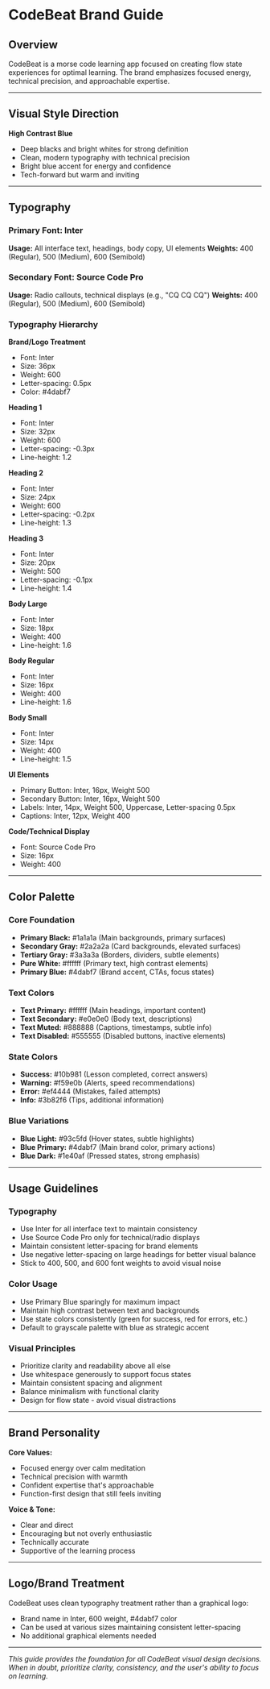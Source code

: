 # CodeBeat Brand Guide

## Overview
CodeBeat is a morse code learning app focused on creating flow state experiences for optimal learning. The brand emphasizes focused energy, technical precision, and approachable expertise.

---

## Visual Style Direction

**High Contrast Blue**
- Deep blacks and bright whites for strong definition
- Clean, modern typography with technical precision  
- Bright blue accent for energy and confidence
- Tech-forward but warm and inviting

---

## Typography

### Primary Font: Inter
**Usage:** All interface text, headings, body copy, UI elements
**Weights:** 400 (Regular), 500 (Medium), 600 (Semibold)

### Secondary Font: Source Code Pro  
**Usage:** Radio callouts, technical displays (e.g., "CQ CQ CQ")
**Weights:** 400 (Regular), 500 (Medium), 600 (Semibold)

### Typography Hierarchy

**Brand/Logo Treatment**
- Font: Inter
- Size: 36px
- Weight: 600
- Letter-spacing: 0.5px
- Color: #4dabf7

**Heading 1**
- Font: Inter
- Size: 32px
- Weight: 600
- Letter-spacing: -0.3px
- Line-height: 1.2

**Heading 2**
- Font: Inter
- Size: 24px
- Weight: 600
- Letter-spacing: -0.2px
- Line-height: 1.3

**Heading 3**
- Font: Inter
- Size: 20px
- Weight: 500
- Letter-spacing: -0.1px
- Line-height: 1.4

**Body Large**
- Font: Inter
- Size: 18px
- Weight: 400
- Line-height: 1.6

**Body Regular**
- Font: Inter
- Size: 16px
- Weight: 400
- Line-height: 1.6

**Body Small**
- Font: Inter
- Size: 14px
- Weight: 400
- Line-height: 1.5

**UI Elements**
- Primary Button: Inter, 16px, Weight 500
- Secondary Button: Inter, 16px, Weight 500
- Labels: Inter, 14px, Weight 500, Uppercase, Letter-spacing 0.5px
- Captions: Inter, 12px, Weight 400

**Code/Technical Display**
- Font: Source Code Pro
- Size: 16px
- Weight: 400

---

## Color Palette

### Core Foundation
- **Primary Black:** #1a1a1a (Main backgrounds, primary surfaces)
- **Secondary Gray:** #2a2a2a (Card backgrounds, elevated surfaces)
- **Tertiary Gray:** #3a3a3a (Borders, dividers, subtle elements)
- **Pure White:** #ffffff (Primary text, high contrast elements)
- **Primary Blue:** #4dabf7 (Brand accent, CTAs, focus states)

### Text Colors
- **Text Primary:** #ffffff (Main headings, important content)
- **Text Secondary:** #e0e0e0 (Body text, descriptions)
- **Text Muted:** #888888 (Captions, timestamps, subtle info)
- **Text Disabled:** #555555 (Disabled buttons, inactive elements)

### State Colors
- **Success:** #10b981 (Lesson completed, correct answers)
- **Warning:** #f59e0b (Alerts, speed recommendations)
- **Error:** #ef4444 (Mistakes, failed attempts)
- **Info:** #3b82f6 (Tips, additional information)

### Blue Variations
- **Blue Light:** #93c5fd (Hover states, subtle highlights)
- **Blue Primary:** #4dabf7 (Main brand color, primary actions)
- **Blue Dark:** #1e40af (Pressed states, strong emphasis)

---

## Usage Guidelines

### Typography
- Use Inter for all interface text to maintain consistency
- Use Source Code Pro only for technical/radio displays
- Maintain consistent letter-spacing for brand elements
- Use negative letter-spacing on large headings for better visual balance
- Stick to 400, 500, and 600 font weights to avoid visual noise

### Color Usage
- Use Primary Blue sparingly for maximum impact
- Maintain high contrast between text and backgrounds
- Use state colors consistently (green for success, red for errors, etc.)
- Default to grayscale palette with blue as strategic accent

### Visual Principles
- Prioritize clarity and readability above all else
- Use whitespace generously to support focus states
- Maintain consistent spacing and alignment
- Balance minimalism with functional clarity
- Design for flow state - avoid visual distractions

---

## Brand Personality

**Core Values:**
- Focused energy over calm meditation
- Technical precision with warmth
- Confident expertise that's approachable
- Function-first design that still feels inviting

**Voice & Tone:**
- Clear and direct
- Encouraging but not overly enthusiastic  
- Technically accurate
- Supportive of the learning process

---

## Logo/Brand Treatment

CodeBeat uses clean typography treatment rather than a graphical logo:
- Brand name in Inter, 600 weight, #4dabf7 color
- Can be used at various sizes maintaining consistent letter-spacing
- No additional graphical elements needed

---

*This guide provides the foundation for all CodeBeat visual design decisions. When in doubt, prioritize clarity, consistency, and the user's ability to focus on learning.*
